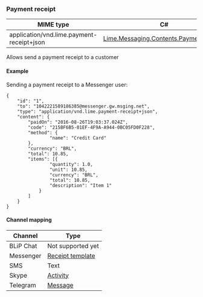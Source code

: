 ### Payment receipt
| MIME type                            | C#                                   |
|--------------------------------------|--------------------------------------|
| application/vnd.lime.payment-receipt+json | [Lime.Messaging.Contents.PaymentReceipt](https://github.com/takenet/lime-csharp/blob/master/src/Lime.Messaging/Contents/PaymentReceipt.cs) |

Allows send a payment receipt to a customer

#### Example
Sending a payment receipt to a Messenger user:

```http
{
    "id": "1",
    "to": "1042221589186385@messenger.gw.msging.net",
    "type": "application/vnd.lime.payment-receipt+json",
    "content": {
        "paidOn": "2016-08-26T19:03:37.024Z",
        "code": "215BF6B5-01EF-4F9A-A944-0BC05FD0F228",
        "method": {
                "name": "Credit Card"
        },
        "currency": "BRL",
        "total": 10.85,
        "items": [{
                "quantity": 1.0,
                "unit": 10.85,
                "currency": "BRL",
                "total": 10.85,
                "description": "Item 1"
            }
        ]
    }
}
```

#### Channel mapping

| Channel              | Type                    |  
|--------------------|-------------------------|
| BLiP Chat          | Not supported yet       |
| Messenger          | [Receipt template](https://developers.facebook.com/docs/messenger-platform/send-api-reference/receipt-template)|
| SMS                | Text         |
| Skype              | [Activity](https://docs.botframework.com/en-us/skype/chat/#sending-messages-1)|
| Telegram           | [Message](https://core.telegram.org/bots/api#message)|
